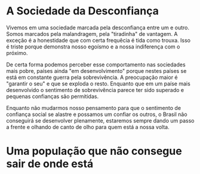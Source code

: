 

# A Sociedade da Desconfiança 
Vivemos em uma sociedade marcada pela desconfiança entre um e outro. Somos marcados pela malandragem, pela "tiradinha" de vantagem. A exceção é a honestidade que com certa frequêcia é tida como trouxa. Isso é triste porque demonstra nosso egoísmo e a nossa indiferença com o próximo. 

De certa forma podemos perceber esse comportamento nas sociedades mais pobre, países ainda "em desenvolvimento" porque nestes países se está em constante guerra pela sobrevivência. A preocupação maior é "garantir o seu" e que se exploda o resto. Enquanto que em um paíse mais desenvolvido o sentimento de sobrevivência parece ter sido superado e pequenas confianças são permitidas. 

Enquanto não mudarmos nosso pensamento para que o sentimento de confiança social se alastre e possamos um confiar os outros, o Brasil não conseguirá se desenvolver plenamente, estaremos sempre dando um passo a frente e olhando de canto de olho para quem está a nossa volta. 


# Uma população que não consegue sair de onde está


